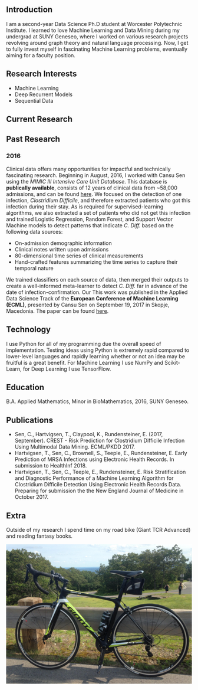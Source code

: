## Introduction

I am a second-year Data Science Ph.D student at Worcester Polytechnic Institute. I learned to love Machine Learning and Data Mining during my undergrad at SUNY Geneseo, where I worked on various research projects revolving around graph theory and natural language processing. Now, I get to fully invest myself in fascinating Machine Learning problems, eventually aiming for a faculty position. 

## Research Interests

- Machine Learning
- Deep Recurrent Models
- Sequential Data

## Current Research

## Past Research
### 2016
Clinical data offers many opportunities for impactful and technically fascinating research. Beginning in August, 2016, I worked with Cansu Sen using the *MIMIC III Intensive Care Unit Database*. This database is **publically available**, consists of 12 years of clinical data from ~58,000 admissions, and can be found [here](https://mimic.physionet.org/). We focused on the detection of one infection, *Clostridium Difficile*, and therefore extracted patients who got this infection during their stay. As is required for supervised-learning algorithms, we also extracted a set of patients who did not get this infection and trained Logistic Regression, Random Forest, and Support Vector Machine models to detect patterns that indicate *C. Diff.* based on the following data sources:

- On-admission demographic information
- Clinical notes written upon admissions
- 80-dimensional time series of clinical measurements
- Hand-crafted features summarizing the time series to capture their temporal nature

We trained classifiers on each source of data, then merged their outputs to create a well-informed meta-learner to detect *C. Diff.* far in advance of the date of infection-confirmation. Our 
This work was published in the Applied Data Science Track of the **European Conference of Machine Learning (ECML)**, presented by Cansu Sen on September 19, 2017 in Skopje, Macedonia. The paper can be found [here](http://ecmlpkdd2017.ijs.si/papers/paperID487.pdf). 

## Technology

I use Python for all of my programming due the overall speed of implementation. Testing ideas using Python is extremely rapid compared to lower-level languages and rapidly learning whether or not an idea may be fruitful is a great benefit. For Machine Learning I use NumPy and Scikit-Learn, for Deep Learning I use TensorFlow.

## Education

B.A. Applied Mathematics, Minor in BioMathematics, 2016, SUNY Geneseo.

## Publications

- Sen, C., Hartvigsen, T., Claypool, K., Rundensteiner, E. (2017, September). CREST - Risk Prediction for Clostridium Difficile Infection Using Multimodal Data Mining. ECML/PKDD 2017.
- Hartvigsen, T., Sen, C., Brownell, S., Teeple, E., Rundensteiner, E. Early Prediction of MRSA Infections using Electronic Health Records. In submission to HealthInf 2018.
- Hartvigsen, T., Sen, C., Teeple, E., Rundensteiner, E. Risk Stratification and Diagnostic Performance of a Machine Learning Algorithm for Clostridium Difficile Detection Using Electronic Health Records Data. Preparing for submission the the New England Journal of Medicine in October 2017.

## Extra
Outside of my research I spend time on my road bike (Giant TCR Advanced) and reading fantasy books.

![Image of My Bike](/bike.jpg)
